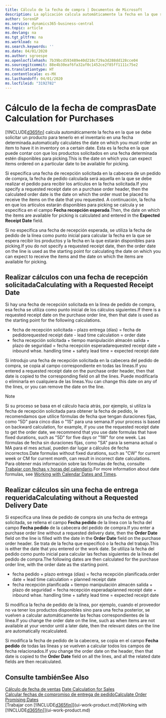 ```yaml
---
title: Cálculo de la fecha de compra | Documentos de Microsoft
description: La aplicación calcula automáticamente la fecha en la que se debe solicitar un producto para tenerlo en el inventario en una fecha determinada. Esta es la fecha en la que puede contar con que los productos solicitados en una fecha determinada estén disponibles para picking.
author: SorenGP
ms.service: dynamics365-business-central
ms.topic: article
ms.devlang: na
ms.tgt_pltfrm: na
ms.workload: na
ms.search.keywords: ''
ms.date: 04/01/2020
ms.author: sgroespe
ms.openlocfilehash: 7b39bcd593489e40d218cf29a3d288dd128cce04
ms.sourcegitcommit: 88e4b30eaf6fa32af0c1452ce2f85ff1111c75e2
ms.translationtype: HT
ms.contentlocale: es-MX
ms.lasthandoff: 04/01/2020
ms.locfileid: "3192782"
---
```

# <a name="date-calculation-for-purchases"></a><span data-ttu-id="b03ac-104">Cálculo de la fecha de compras</span><span class="sxs-lookup"><span data-stu-id="b03ac-104">Date Calculation for Purchases</span></span>
[!INCLUDE[d365fin](includes/d365fin_md.md)] <span data-ttu-id="b03ac-105">calcula automáticamente la fecha en la que se debe solicitar un producto para tenerlo en el inventario en una fecha determinada.</span><span class="sxs-lookup"><span data-stu-id="b03ac-105">automatically calculates the date on which you must order an item to have it in inventory on a certain date.</span></span> <span data-ttu-id="b03ac-106">Esta es la fecha en la que puede contar con que los productos solicitados en una fecha determinada estén disponibles para picking.</span><span class="sxs-lookup"><span data-stu-id="b03ac-106">This is the date on which you can expect items ordered on a particular date to be available for picking.</span></span>  

<span data-ttu-id="b03ac-107">Si especifica una fecha de recepción solicitada en la cabecera de un pedido de compra, la fecha de pedido calculada será aquella en la que se debe realizar el pedido para recibir los artículos en la fecha solicitada.</span><span class="sxs-lookup"><span data-stu-id="b03ac-107">If you specify a requested receipt date on a purchase order header, then the calculated order date is the date on which the order must be placed to receive the items on the date that you requested.</span></span> <span data-ttu-id="b03ac-108">A continuación, la fecha en que los artículos estarán disponibles para picking se calcula y se especifica en el campo **Fecha recepción esperada**.</span><span class="sxs-lookup"><span data-stu-id="b03ac-108">Then, the date on which the items are available for picking is calculated and entered in the **Expected Receipt Date** field.</span></span>  

<span data-ttu-id="b03ac-109">Si no especifica una fecha de recepción esperada, se utiliza la fecha de pedido de la línea como punto inicial para calcular la fecha en la que se espera recibir los productos y la fecha en la que estarán disponibles para picking.</span><span class="sxs-lookup"><span data-stu-id="b03ac-109">If you do not specify a requested receipt date, then the order date on the line is used as the starting point for calculating the date on which you can expect to receive the items and the date on which the items are available for picking.</span></span>  

## <a name="calculating-with-a-requested-receipt-date"></a><span data-ttu-id="b03ac-110">Realizar cálculos con una fecha de recepción solicitada</span><span class="sxs-lookup"><span data-stu-id="b03ac-110">Calculating with a Requested Receipt Date</span></span>  
<span data-ttu-id="b03ac-111">Si hay una fecha de recepción solicitada en la línea de pedido de compra, esa fecha se utiliza como punto inicial de los cálculos siguientes.</span><span class="sxs-lookup"><span data-stu-id="b03ac-111">If there is a requested receipt date on the purchase order line, then that date is used as the starting point for the following calculations.</span></span>  

- <span data-ttu-id="b03ac-112">fecha de recepción solicitada – plazo entrega (días) = fecha de pedido</span><span class="sxs-lookup"><span data-stu-id="b03ac-112">requested receipt date - lead time calculation = order date</span></span>  
- <span data-ttu-id="b03ac-113">fecha recepción solicitada + tiempo manipulación almacén salida + plazo de seguridad = fecha recepción esperada</span><span class="sxs-lookup"><span data-stu-id="b03ac-113">requested receipt date + inbound whse. handling time + safety lead time = expected receipt date</span></span>  

<span data-ttu-id="b03ac-114">Si introdujo una fecha de recepción solicitada en la cabecera del pedido de compra, se copia al campo correspondiente en todas las líneas.</span><span class="sxs-lookup"><span data-stu-id="b03ac-114">If you entered a requested receipt date on the purchase order header, then that date is copied to the corresponding field on all the lines.</span></span> <span data-ttu-id="b03ac-115">Puede modificarla o eliminarla en cualquiera de las líneas.</span><span class="sxs-lookup"><span data-stu-id="b03ac-115">You can change this date on any of the lines, or you can remove the date on the line.</span></span>  

> [!Note]
> <span data-ttu-id="b03ac-116">Si su proceso se basa en el cálculo hacia atrás, por ejemplo, si utiliza la fecha de recepción solicitada para obtener la fecha de pedido, le recomendamos que utilice fórmulas de fecha que tengan duraciones fijas, como "5D" para cinco días o "1S" para una semana.</span><span class="sxs-lookup"><span data-stu-id="b03ac-116">If your process is based on backward calculation, for example, if you use the requested receipt date to get the order date, we recommend that you use date formulas that have fixed durations, such as "5D" for five days or "1W" for one week.</span></span> <span data-ttu-id="b03ac-117">Las fórmulas de fecha sin duraciones fijas, como "SA" para la semana actual o MA para el mes actual, pueden dar lugar a cálculos de fecha incorrectos.</span><span class="sxs-lookup"><span data-stu-id="b03ac-117">Date formulas without fixed durations, such as "CW" for current week or CM for current month, can result in incorrect date calculations.</span></span> <span data-ttu-id="b03ac-118">Para obtener más información sobre las fórmulas de fecha, consulte [Trabajar con fechas y horas del calendario](ui-enter-date-ranges.md).</span><span class="sxs-lookup"><span data-stu-id="b03ac-118">For more information about date formulas, see [Working with Calendar Dates and Times](ui-enter-date-ranges.md).</span></span>

## <a name="calculating-without-a-requested-delivery-date"></a><span data-ttu-id="b03ac-119">Realizar cálculos sin una fecha de entrega requerida</span><span class="sxs-lookup"><span data-stu-id="b03ac-119">Calculating without a Requested Delivery Date</span></span>  
<span data-ttu-id="b03ac-120">Si especifica una línea de pedido de compra sin una fecha de entrega solicitada, se rellena el campo **Fecha pedido** de la línea con la fecha del campo **Fecha pedido** de la cabecera del pedido de compra.</span><span class="sxs-lookup"><span data-stu-id="b03ac-120">If you enter a purchase order line without a requested delivery date, then the **Order Date** field on the line is filled with the date in the **Order Date** field on the purchase order header.</span></span> <span data-ttu-id="b03ac-121">Se trata de la fecha que especificó o la fecha del trabajo.</span><span class="sxs-lookup"><span data-stu-id="b03ac-121">This is either the date that you entered or the work date.</span></span> <span data-ttu-id="b03ac-122">Se utiliza la fecha del pedido como punto inicial para calcular las fechas siguientes de la línea del pedido de compra.</span><span class="sxs-lookup"><span data-stu-id="b03ac-122">The following dates are then calculated for the purchase order line, with the order date as the starting point.</span></span>  

- <span data-ttu-id="b03ac-123">fecha pedido + plazo entrega (días) = fecha recepción planificada.</span><span class="sxs-lookup"><span data-stu-id="b03ac-123">order date + lead time calculation = planned receipt date</span></span>  
- <span data-ttu-id="b03ac-124">fecha recepción planificada + tiempo manipulación almacén salida + plazo de seguridad = fecha recepción esperada</span><span class="sxs-lookup"><span data-stu-id="b03ac-124">planned receipt date + inbound whse. handling time + safety lead time = expected receipt date</span></span>  

<span data-ttu-id="b03ac-125">Si modifica la fecha de pedido de la línea, por ejemplo, cuando el proveedor no va tener los productos disponibles sino para una fecha posterior, se vuelven a calcular automáticamente las fechas correspondientes de la línea.</span><span class="sxs-lookup"><span data-stu-id="b03ac-125">If you change the order date on the line, such as when items are not available at your vendor until a later date, then the relevant dates on the line are automatically recalculated.</span></span>  

<span data-ttu-id="b03ac-126">Si modifica la fecha de pedido de la cabecera, se copia en el campo **Fecha pedido** de todas las líneas y se vuelven a calcular todos los campos de fecha relacionados.</span><span class="sxs-lookup"><span data-stu-id="b03ac-126">If you change the order date on the header, then that date is copied to the **Order Date** field on all the lines, and all the related date fields are then recalculated.</span></span>  

## <a name="see-also"></a><span data-ttu-id="b03ac-127">Consulte también</span><span class="sxs-lookup"><span data-stu-id="b03ac-127">See Also</span></span>  
 <span data-ttu-id="b03ac-128">[Cálculo de fecha de ventas](sales-date-calculation-for-sales.md) </span><span class="sxs-lookup"><span data-stu-id="b03ac-128">[Date Calculation for Sales](sales-date-calculation-for-sales.md) </span></span>  
 [<span data-ttu-id="b03ac-129">Calcular fechas de compromiso de entrega de pedido</span><span class="sxs-lookup"><span data-stu-id="b03ac-129">Calculate Order Promising Dates</span></span>](sales-how-to-calculate-order-promising-dates.md)  
 <span data-ttu-id="b03ac-130">[Trabajar con [!INCLUDE[d365fin](includes/d365fin_md.md)]](ui-work-product.md)</span><span class="sxs-lookup"><span data-stu-id="b03ac-130">[Working with [!INCLUDE[d365fin](includes/d365fin_md.md)]](ui-work-product.md)</span></span>
